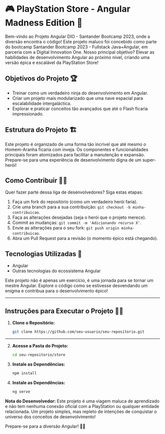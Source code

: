 # 🎮 PlayStation Store - Angular Madness Edition 🚀

Bem-vindo ao Projeto Angular DIO - Santander Bootcamp 2023, onde a diversão encontra o código! Este projeto maluco foi concebido como parte do bootcamp Santander Bootcamp 2023 - Fullstack Java+Angular, em parceria com a Digital Innovation One. Nosso principal objetivo? Elevar as habilidades de desenvolvimento Angular ao próximo nível, criando uma versão épica e escalável da PlayStation Store!

## Objetivos do Projeto 🏆

- Treinar como um verdadeiro ninja do desenvolvimento em Angular.
- Criar um projeto mais modularizado que uma nave espacial para escalabilidade intergaláctica.
- Explorar e praticar conceitos tão avançados que até o Flash ficaria impressionado.

## Estrutura do Projeto 🏗️

Este projeto é organizado de uma forma tão incrível que até mesmo o Homem-Aranha ficaria com inveja. Os componentes e funcionalidades principais foram atomizados para facilitar a manutenção e expansão. Prepare-se para uma experiência de desenvolvimento digna de um super-herói!

## Como Contribuir 🦸‍♂️

Quer fazer parte dessa liga de desenvolvedores? Siga estas etapas:

1. Faça um fork do repositório (como um verdadeiro herói faria).
2. Crie uma branch para a sua contribuição: `git checkout -b minha-contribuicao`.
3. Faça as alterações desejadas (seja o herói que o projeto merece).
4. Commit as mudanças: `git commit -m 'Adicionando recurso X'`.
5. Envie as alterações para o seu fork: `git push origin minha-contribuicao`.
6. Abra um Pull Request para a revisão (o momento épico está chegando).

## Tecnologias Utilizadas 🚀

- Angular
- Outras tecnologias do ecossistema Angular

Este projeto não é apenas um exercício, é uma jornada para se tornar um mestre Angular. Explore o código como se estivesse desvendando um enigma e contribua para o desenvolvimento épico!

--- 

## Instruções para Executar o Projeto 🏃‍♂️

1. **Clone o Repositório:**
   ```bash
   git clone https://github.com/seu-usuario/seu-repositorio.git

---

2. **Acesse a Pasta do Projeto:**
    ```bash
    cd seu-repositorio/store
3. **Instale as Dependências:**
    ```bash
    npm install
4. **Instale as Dependências:**
    ```bash
    ng serve
**Nota do Desenvolvedor:**  Este projeto é uma viagem maluca de aprendizado e não tem nenhuma conexão oficial com a PlayStation ou qualquer entidade relacionada. Um projeto simples, mas repleto de intenções de conquistar o universo dos conceitos de desenvolvimento!

Prepare-se para a diversão Angular! 🚀✨
